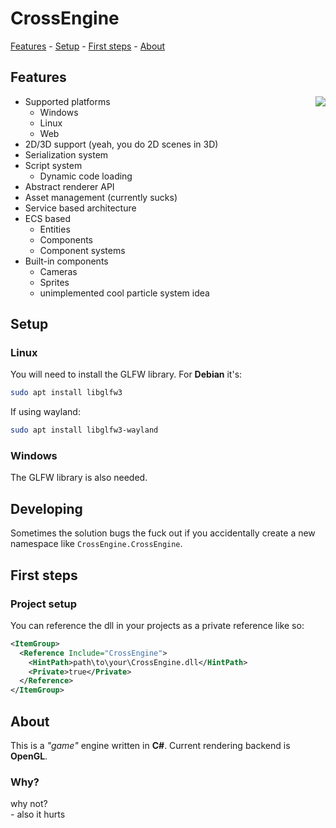# CrossEngine
[Features](#features) - [Setup](#setup) - [First steps](#first-steps) - [About](#about)

## Features
<img align="right" src="CrossEngine/res/icon.ico"/>

- Supported platforms
    - Windows
    - Linux
    - Web
- 2D/3D support (yeah, you do 2D scenes in 3D)
- Serialization system
- Script system
    - Dynamic code loading
- Abstract renderer API
- Asset management (currently sucks)
- Service based architecture
- ECS based
    - Entities
    - Components
    - Component systems
- Built-in components
    - Cameras
    - Sprites
    - unimplemented cool particle system idea

## Setup
### Linux
You will need to install the GLFW library.
For **Debian** it's:
```sh
sudo apt install libglfw3
```
If using wayland:
```sh
sudo apt install libglfw3-wayland
```

### Windows
The GLFW library is also needed.

## Developing
Sometimes the solution bugs the fuck out if you accidentally create a new namespace like `CrossEngine.CrossEngine`. 

## First steps
### Project setup
You can reference the dll in your projects as a private reference like so:
```xml
<ItemGroup>
  <Reference Include="CrossEngine">
    <HintPath>path\to\your\CrossEngine.dll</HintPath>
    <Private>true</Private>
  </Reference>
</ItemGroup>
```

## About
This is a *"game"* engine written in **C#**. Current rendering backend is **OpenGL**.

### Why?
why not?\
\- also it hurts
